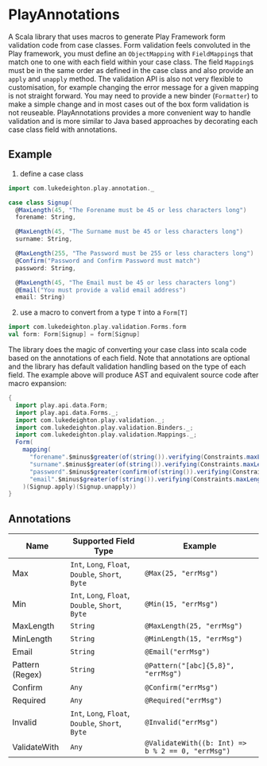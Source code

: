 # PlayAnnotations

A Scala library that uses macros to generate Play Framework form validation code from case classes. Form validation feels convoluted in the Play framework, you must define an `ObjectMapping` with `FieldMapping`s that match one to one with each field within your case class. The field `Mapping`s must be in the same order as defined in the case class and also provide an `apply` and `unapply` method. The validation API is also not very flexible to customisation, for example changing the error message for a given mapping is not straight forward. You may need to provide a new binder (`Formatter`) to make a simple change and in most cases out of the box form validation is not reuseable. PlayAnnotations provides a more convenient way to handle validation and is more similar to Java based approaches by decorating each case class field with annotations.

## Example

1) define a case class
```scala
import com.lukedeighton.play.annotation._

case class Signup(
  @MaxLength(45, "The Forename must be 45 or less characters long")
  forename: String,

  @MaxLength(45, "The Surname must be 45 or less characters long")
  surname: String,

  @MaxLength(255, "The Password must be 255 or less characters long")
  @Confirm("Password and Confirm Password must match")
  password: String,

  @MaxLength(45, "The Email must be 45 or less characters long")
  @Email("You must provide a valid email address")
  email: String)
```

2) use a macro to convert from a type `T` into a `Form[T]`
```scala
import com.lukedeighton.play.validation.Forms.form
val form: Form[Signup] = form[Signup]
```

The library does the magic of converting your case class into scala code based on the annotations of each field. Note that annotations are optional and the library has default validation handling based on the type of each field. The example above will produce AST and equivalent source code after macro expansion:
```scala
{
  import play.api.data.Form;
  import play.api.data.Forms._;
  import com.lukedeighton.play.validation._;
  import com.lukedeighton.play.validation.Binders._;
  import com.lukedeighton.play.validation.Mappings._;
  Form(
    mapping(
      "forename".$minus$greater(of(string()).verifying(Constraints.maxLength(45, "The Forename must be 45 or less characters long"))),
      "surname".$minus$greater(of(string()).verifying(Constraints.maxLength(45, "The Surname must be 45 or less characters long"))),
      "password".$minus$greater(confirm(of(string()).verifying(Constraints.maxLength(255, "The Password must be 255 or less characters long")), "Password and Confirm Password must match")),
      "email".$minus$greater(of(string()).verifying(Constraints.maxLength(45, "The Email must be 45 or less characters long")).verifying(Constraints.emailAddress("You must provide a valid email address")))
    )(Signup.apply)(Signup.unapply))
}
```

## Annotations

| Name            | Supported Field Type                              | Example                                           |
|-----------------|---------------------------------------------------|---------------------------------------------------|
| Max             | `Int`, `Long`, `Float`, `Double`, `Short`, `Byte` | `@Max(25, "errMsg")`                              |
| Min             | `Int`, `Long`, `Float`, `Double`, `Short`, `Byte` | `@Min(15, "errMsg")`                              |
| MaxLength       | `String`                                          | `@MaxLength(25, "errMsg")`                        |
| MinLength       | `String`                                          | `@MinLength(15, "errMsg")`                        |
| Email           | `String`                                          | `@Email("errMsg")`                                |
| Pattern (Regex) | `String`                                          | `@Pattern("[abc]{5,8}", "errMsg")`                |
| Confirm         | `Any`                                             | `@Confirm("errMsg")`                              |
| Required        | `Any`                                             | `@Required("errMsg")`                             |
| Invalid         | `Int`, `Long`, `Float`, `Double`, `Short`, `Byte` | `@Invalid("errMsg")`                              |
| ValidateWith    | `Any`                                             | `@ValidateWith((b: Int) => b % 2 == 0, "errMsg")` |
